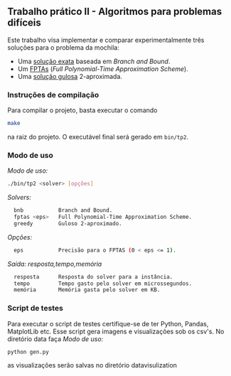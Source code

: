 ## Trabalho prático II - Algoritmos para problemas difíceis

Este trabalho visa implementar e comparar experimentalmente três soluções para o problema da mochila:

- Uma [solução exata](src/bnb.cpp) baseada em *Branch and Bound*.
- Um [FPTAs](src/fptas.cpp) (*Full Polynomial-Time Approximation Scheme*).
- Uma [solução gulosa](src/greedy.cpp) 2-aproximada.

### Instruções de compilação
Para compilar o projeto, basta executar o comando

```sh
make
```

na raiz do projeto. O executável final será gerado em `bin/tp2`.

### Modo de uso

*Modo de uso:*
```sh
./bin/tp2 <solver> [opções]
```

*Solvers:*
```sh
  bnb           Branch and Bound.
  fptas <eps>   Full Polynomial-Time Approximation Scheme.
  greedy        Guloso 2-aproximado.
```

*Opções:*
```sh
  eps           Precisão para o FPTAS (0 < eps <= 1).
```

*Saída: resposta,tempo,memória*
```sh
  resposta      Resposta do solver para a instância.
  tempo         Tempo gasto pelo solver em microssegundos.
  memória       Memória gasta pelo solver em KB.
```

### Script de testes
Para executar o script de testes certifique-se de ter Python, Pandas, MatplotLib etc.
Esse script gera imagens e visualizações sob os csv's.
No diretório data faça
*Modo de uso:*
```sh
python gen.py
```

as visualizações serão salvas no diretório datavisulization
